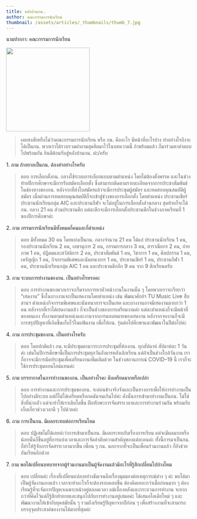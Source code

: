 ```yaml
---
title: หลังบ้านกน.
author: คณะกรรมการนักเรียน
thumbnail: /assets/articles/_thumbnails/thumb_7.jpg
---
```


นามปากกา: คณะกรรมการนักเรียน

<img src="/assets/articles/TUSC_assets/media/image1.jpeg" style="width:2.36667in;height:2.36667in" />

> เคยสงสัยหรือไม่ว่าคณะกรรมการนักเรียน หรือ กน. คืออะไร
> มีหน้าที่อะไรบ้าง ทำอย่างไรถึงจะได้เป็นกน.
> พวกเราได้รวบรวมคำถามสุดฮิตมาไว้ในบทความนี้ ถ้าพร้อมแล้ว
> ก็มาร่วมหาคำตอบไปพร้อมกัน ยินดีต้อนรับสู่หลังบ้านกน. ค่ะ/ครับ

1\. ถาม ถ้าอยากเป็นกน. ต้องทำอย่างไรครับ

> ตอบ การเลือกตั้งกน. กลางใช้ระบบการเลือกแบบตามตำแหน่ง
> โดยไม่ต้องตั้งพรรค และในช่วงท้ายปีการศึกษาจะมีการรับสมัครเลือกตั้ง
> ซึ่งสามารถติดตามรายละเอียดจากการประชาสัมพันธ์ในช่องทางของกน.
> หลังจากที่ส่งใบสมัครแล้วจะมีการประชุมผู้สมัคร
> และทดสอบคุณสมบัติผู้สมัคร
> เมื่อผ่านการทดสอบคุณสมบัติก็จะเข้าสู่ช่วงของการเลือกตั้ง โดยตำแหน่ง
> ประธานเชียร์ ประธานนักเรียนกลุ่ม AIC และประธานกีฬา
> จะไม่อยู่ในการเลือกตั้งส่วนกลาง สุดท้ายก็จะได้กน. กลาง 21 คน
> ส่วนประธานตึก แต่ละตึกจะมีการเลือกตั้งประธานตึกในช่วงภาคเรียนที่ 1
> ของปีการศึกษาค่ะ

2\. ถาม กรรมการนักเรียนมีทั้งหมดกี่คนและกี่ตำแหน่ง

> ตอบ มีทั้งหมด 30 คน โดยแบ่งเป็นกน. กลางจำนวน 21 คน ได้แก่
> ประธานนักเรียน 1 คน, รองประธานนักเรียน 2 คน, เลขานุการ 2 คน,
> กรรมการกลาง 3 คน, สาราณียกร 2 คน, ถ่ายภาพ 1 คน, ปฏิคมและสวัสดิการ 2
> คน, ประชาสัมพันธ์ 1 คน, วิชาการ 1 คน, ศิลปกรรม 1 คน, เหรัญญิก 1 คน,
> กิจกรรมพิเศษและนันทนาการ 1 คน, ประธานเชียร์ 1 คน, ประธานกีฬา 1 คน,
> ประธานนักเรียนกลุ่ม AIC 1 คน และประธานตึกอีก 9 คน จาก 9 ตึกเรียนครับ

3\. ถาม ระบบการทำงานของกน. เป็นอย่างไรหรอคะ

> ตอบ การทำงานของพวกเราจะเริ่มจากการหาหัวหน้างานในงานนั้น ๆ
> โดยพวกเราจะเรียกว่า “เฮดงาน” ซึ่งในบางงานจะเป็นเฮดงานโดยตำแหน่ง เช่น
> พัฒนาศักย์ฯ TU Music Live สืบสานฯ
> ตำแหน่งกิจกรรมพิเศษและนันทนาการจะเป็นเฮด และบางงานอาจมีเฮดงานมากกว่า 1
> คน หลังจากที่เราได้เฮดงานแล้ว ก็จะเป็นช่วงของการเตรียมงานค่ะ
> แต่ละตำแหน่งก็จะมีหน้าที่ของตนเอง
> ทั้งงานตามตำแหน่งและงานจากการมอบหมายของเฮดงาน
> หลังจากจบงานก็จะมีการสรุปปัญหาที่เกิดขึ้นเก็บไว้ในแฟ้มงาน เพื่อให้กน.
> รุ่นต่อไปศึกษาและพัฒนาในปีต่อไปค่ะ

4\. ถาม การประชุมของกน. เป็นอย่างไรครับ

> ตอบ โดยปกติแล้ว กน.จะมีประชุมตามวาระการประชุมที่ห้องกน. ทุกสัปดาห์
> สัปดาห์ละ 1 วันค่ะ
> เช่นในปีการศึกษานี้เป็นการประชุมทุกวันอังคารหลังเลิกเรียน
> แต่ถ้าเป็นช่วงใกล้วันงาน
> เราก็อาจจะมีการนัดประชุมเพื่อเตรียมงานเพิ่มเติมด้วย ในช่วงสถานการณ์
> COVID–19 นี้ เราก็จะใช้การประชุมออนไลน์แทนค่ะ

5\. ถาม บรรยากาศในการทำงานของกน. เป็นอย่างไรคะ ตึงเครียดมากหรือเปล่า

> ตอบ การทำงานและการประชุมของกน.
> จะค่อนข้างจริงจังและเป็นทางการเพื่อให้การทำงานเป็นไปอย่างมีระบบ
> แต่ก็ไม่ได้เครียดหรือกดดันจนเกินไปค่ะ ดังนั้นการเข้ามาทำงานเป็นกน.
> ไม่ใช่สิ่งที่น่ากลัว แต่จะทำให้เราเติบโตขึ้น
> ฝึกทักษะการจัดสรรเวลาและการทำงานร่วมกัน พร้อมกับเก็บเกี่ยวช่วงเวลาดี ๆ
> ไปด้วยค่ะ

6\. ถาม การเป็นกน. มีผลกระทบต่อการเรียนไหม

> ตอบ ปฏิเสธไม่ได้เลยค่ะว่าการเข้ามาเป็นกน. มีผลกระทบกับเรื่องการเรียน
> แต่จะมีผลมากหรือน้อยนั้นก็ขึ้นอยู่ที่การแบ่งเวลาและการจัดลำดับความสำคัญของแต่ละคนค่ะ
> ทั้งนี้การมาเป็นกน. ก็ทำให้รู้จักการจัดสรรเวลามากขึ้น เพื่อน ๆ กน.
> นอกจากที่จะเป็นเพื่อนร่วมงานแล้ว ก็ยังช่วยกันเรียนอีกด้วย

7\. ถาม พอได้เปลี่ยนบทบาทจากผู้ร่วมงานมาเป็นผู้จัดงานแล้วมีอะไรที่รู้สึกเปลี่ยนไปบ้างไหม

> ตอบ เปลี่ยนค่ะ
> เรื่องที่เปลี่ยนแปลงอย่างชัดเจนคือเรื่องมุมมองต่อเหตุการณ์ต่าง ๆ ค่ะ
> พอได้มาเป็นผู้จัดงานเองแล้ว เวลาจะทำอะไรก็จะต้องรอบคอบขึ้น
> ต้องคิดเยอะกว่าเมื่อก่อนมาก ๆ
> ต้องเรียนรู้ที่จะจัดการปัญหาเฉพาะหน้าอยู่ตลอดเวลา
> แม้เบื้องหลังและกระบวนการทำงาน
> จะยากกว่าที่คิดไว้แต่ก็รู้สึกท้าทายและสนุกไปกับการทำงานอยู่เสมอค่ะ
> ได้เสนอไอเดียใหม่ ๆ และพัฒนางานให้เข้ากับยุคสมัยนั้น ๆ
> รวมถึงเรียนรู้ปัญหาจากปีก่อน ๆ
> เพื่อสร้างงานที่จะสามารถบรรลุจุดประสงค์ของงานได้มากที่สุดค่ะ

